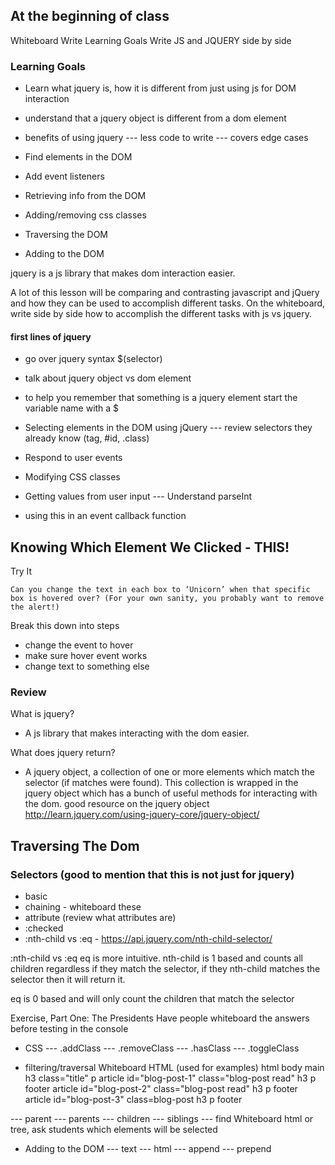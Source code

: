 ## At the beginning of class
Whiteboard
Write Learning Goals
Write JS and JQUERY side by side

### Learning Goals
- Learn what jquery is, how it is different from just using js for DOM interaction
- understand that a jquery object is different from a dom element
- benefits of using jquery
--- less code to write
--- covers edge cases

- Find elements in the DOM
- Add event listeners
- Retrieving info from the DOM
- Adding/removing css classes
- Traversing the DOM
- Adding to the DOM

jquery is a js library that makes dom interaction easier.

A lot of this lesson will be comparing and contrasting javascript and jQuery and how they can be used to accomplish different tasks. On the whiteboard, write side by side how to accomplish the different tasks with js vs jquery.

#### first lines of jquery
- go over jquery syntax $(selector)
- talk about jquery object vs dom element
- to help you remember that something is a jquery element start the variable name with a $

- Selecting elements in the DOM using jQuery
--- review selectors they already know (tag, #id, .class)

- Respond to user events
- Modifying CSS classes
- Getting values from user input
--- Understand parseInt
- using this in an event callback function

## Knowing Which Element We Clicked - THIS!
Try It
```
Can you change the text in each box to ‘Unicorn’ when that specific box is hovered over? (For your own sanity, you probably want to remove the alert!)
```
Break this down into steps
- change the event to hover
- make sure hover event works
- change text to something else

### Review
What is jquery? 
- A js library that makes interacting with the dom easier.

What does jquery return? 
- A jquery object, a collection of one or more elements which match the selector (if matches were found). This collection is wrapped in the jquery object which has a bunch of useful methods for interacting with the dom.
good resource on the jquery object http://learn.jquery.com/using-jquery-core/jquery-object/

## Traversing The Dom

### Selectors (good to mention that this is not just for jquery)
- basic
- chaining - whiteboard these
- attribute (review what attributes are)
- :checked
- :nth-child vs :eq - https://api.jquery.com/nth-child-selector/

:nth-child vs :eq
eq is more intuitive. nth-child is 1 based and counts all children regardless if they match the selector, if they nth-child matches the selector then it will return it.

eq is 0 based and will only count the children that match the selector

Exercise, Part One: The Presidents
Have people whiteboard the answers before testing in the console

- CSS
--- .addClass
--- .removeClass
--- .hasClass
--- .toggleClass

- filtering/traversal
Whiteboard HTML (used for examples)
html
body
main
  h3 class="title"
  p
  article id="blog-post-1" class="blog-post read"
    h3
    p
    footer
  article id="blog-post-2" class="blog-post read"
    h3
    p
    footer
  article id="blog-post-3" class=blog-post
    h3
    p
    footer

--- parent
--- parents
--- children
--- siblings
--- find
Whiteboard html or tree, ask students which elements will be selected


- Adding to the DOM
--- text
--- html
--- append
--- prepend


